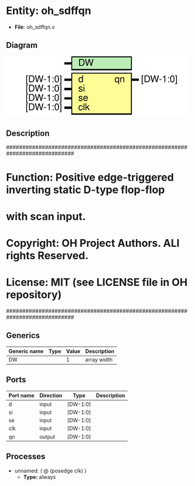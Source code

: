 # Entity: oh_sdffqn

- **File**: oh_sdffqn.v
## Diagram

![Diagram](oh_sdffqn.svg "Diagram")
## Description

#############################################################################
# Function: Positive edge-triggered inverting static D-type flop-flop       #
#           with scan input.                                                #
# Copyright: OH Project Authors. ALl rights Reserved.                       #
# License:  MIT (see LICENSE file in OH repository)                         # 
#############################################################################

## Generics

| Generic name | Type | Value | Description   |
| ------------ | ---- | ----- | ------------- |
| DW           |      | 1     |  array width  |
## Ports

| Port name | Direction | Type     | Description |
| --------- | --------- | -------- | ----------- |
| d         | input     | [DW-1:0] |             |
| si        | input     | [DW-1:0] |             |
| se        | input     | [DW-1:0] |             |
| clk       | input     | [DW-1:0] |             |
| qn        | output    | [DW-1:0] |             |
## Processes
- unnamed: ( @ (posedge clk) )
  - **Type:** always
